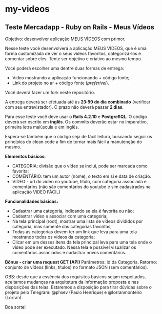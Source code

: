 # my-videos
## Teste Mercadapp - Ruby on Rails - Meus Vídeos

Objetivo: desenvolver aplicação MEUS VÍDEOS com primor.

Nesse teste você desenvolverá a aplicação MEUS VÍDEOS, que é uma forma customizada de ver o seus vídeos favoritos, categorizá-los e comentar sobre eles. Tente ser objetivo e criativo ao mesmo tempo. 

Você poderá escolher uma dentre duas formas de entrega:
- Vídeo mostrando a aplicação funcionando + código fonte;
- Link do projeto no ar + código fonte (*preferível*).

Você deverá fazer um fork neste repositório.

A entrega deverá ser efetuada até às **23:59 do dia combinado** (verificar com seu entrevistador). O prazo não deverá passar **2 dias**.

Para esse teste você deve usar o **Rails 4.2.10** e **PostgreSQL**.
O código deverá ser escrito em **inglês**.
Os commits deverão estar no imperativo, primeira letra maiúscula e em inglês.

Espera-se também que o código seja de fácil leitura, buscando seguir os princípios do clean code a fim de tornar mais fácil a manutenção do mesmo.

**Elementos básicos:**
- CATEGORIA: divisão que o vídeo se inclui, pode ser marcada como favorita;
- COMENTÁRIO: tem um autor (nome), o texto em si e data de criação.
- VIDEO - url do vídeo no youtube, título, com categoria associada e comentários (não são comentários do youtube e sim cadastrados na aplicação VíDEO FÁCIL)

**Funcionalidades básicas:**
- Cadastrar uma categoria, indicando se ela é favorita ou não;
- Cadastrar vídeo e associar com uma categoria;
- Na tela principal (root), mostrar uma lista de vídeos divididos por categoria, mas somente das categorias favoritas;
- Todas as categorias devem ter um link que leva para uma tela mostrando todos os vídeos da categoria;
- Clicar em um desses itens da tela principal leva para uma tela onde o vídeo pode ser executado. Nessa tela é possível visualizar os comentários associados e cadastrar novos comentários.

**Bônus - criar uma request GET (API)**
Parâmetros: id da Categoria.
Retorno: conjunto de vídeos (links, títulos) no formato JSON (sem comentários).

OBS: desde que a essência dos requisitos básicos sejam respeitados, aceitamos mudanças na arquitetura da informação proposta e nas disposições das telas.
Estaremos a disposição para tirar dúvidas sobre o projeto pelo Telegram: @phxev (Paulo Henrique) e @lorranmonteiro (Lorran). 

Boa sorte!
